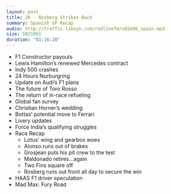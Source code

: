 ```yaml
---
layout: post
title: 26 - Rosberg Strikes Back
summary: Spanish GP Recap
audio: http://traffic.libsyn.com/redlinefm/s02e06_spain.mp3
size: 5021991
duration: "01:16:28"
---
```


* F1 Constructor payouts
* Lewis Hamilton’s renewed Mercedes contract
* Indy 500 crashes
* 24 Hours Nurburgring
* Update on Audi’s F1 plans
* The future of Toro Rosso
* The return of in-race refueling
* Global fan survey
* Christian Horner’s wedding
* Bottas’ potential move to Ferrari
* Livery updates
* Force India’s qualifying struggles
* Race Recap
  * Lotus’ wing and gearbox woes
  * Alonso runs out of brakes
  * Grosjean puts his pit crew to the test
  * Maldonado retires...again
  * Two Fins square off
  * Rosberg runs out front all day to secure the win
* HAAS F1 driver speculation
* Mad Max: Fury Road

<!-- more -->

<audio src="http://traffic.libsyn.com/redlinefm/s02e06_spain.mp3" preload="none" />

[Download MP3](http://traffic.libsyn.com/redlinefm/s02e06_spain.mp3)

